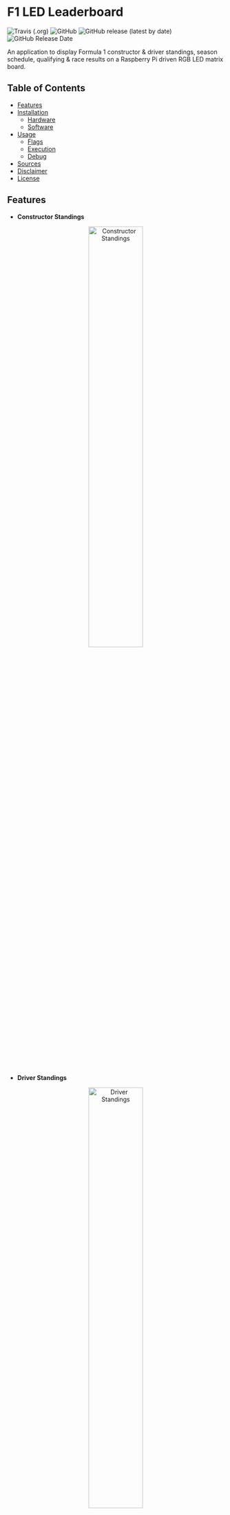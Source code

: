 # F1 LED Leaderboard

![Travis (.org)](https://img.shields.io/travis/feram18/f1-led-leaderboard?style=for-the-badge)
![GitHub](https://img.shields.io/github/license/feram18/f1-led-leaderboard?style=for-the-badge)
![GitHub release (latest by date)](https://img.shields.io/github/v/release/feram18/f1-led-leaderboard?style=for-the-badge)
![GitHub Release Date](https://img.shields.io/github/release-date/feram18/f1-led-leaderboard?style=for-the-badge)

An application to display Formula 1 constructor & driver standings, season schedule, qualifying & race results on a 
Raspberry Pi driven RGB LED matrix board.

## Table of Contents
* [Features](#features)
* [Installation](#installation)
  * [Hardware](#hardware)
  * [Software](#software)
* [Usage](#usage)
  * [Flags](#flags)
  * [Execution](#execution)
  * [Debug](#debug)
* [Sources](#sources)
* [Disclaimer](#disclaimer)
* [License](#license)

## Features
- **Constructor Standings**

<p align="center">
  <img src="assets/img/demo/Constructors-1.png" alt="Constructor Standings" width="50%" />
</p>

- **Driver Standings**

<p align="center">
  <img src="assets/img/demo/Drivers-1.png" alt="Driver Standings" width="50%" />
</p>

- **Grand Prix Results**

<p align="center">
  <img src="assets/img/demo/LastGP-Logo.png" alt="Last GP Logo" width="32%" />
  <img src="assets/img/demo/LastGP-Podium.png" alt="Last GP Podium" width="32%" />
  <img src="assets/img/demo/LastGP-Results.png" alt="Last GP Results" width="32%" />
</p>

- **Schedule**

<p align="center">
  <img src="assets/img/demo/Schedule.png" alt="Schedule" width="50%" />
</p>

- **Next Grand Prix Information**

<p align="center">
  <img src="assets/img/demo/NextGP-Logo.png" alt="Next GP Logo" width="49%" />
  <img src="assets/img/demo/NextGP-Track.png" alt="Next GP Track" width="49%" />
</p>

- **Qualifying & Sprint Results**

<p align="center">
  <img src="assets/img/demo/Qualifying-Status.png" alt="Qualifying Status" width="49%" />
  <img src="assets/img/demo/Qualifying-Grid.png" alt="Qualifying Grid" width="49%" />
</p>

## Installation
### Hardware
Materials needed:
- [Raspberry Pi] (Only tested on 3B+ and 4B, but should work on other models)
- Adafruit RGB Matrix [HAT] or [Bonnet]
- RGB LED matrix (62×32 or 128×64)

### Software
**Pre-requisites**

- Git
- PIP
- Python 3.7+

```sh
sudo apt-get update
sudo apt-get install git python3-pip -y
```

**Installation**

First, clone this repository. Using the `--recursive` flag will install the rgbmatrix binaries, which come from
hzeller's [rpi-rgb-led-matrix] library. This library is used to render the data onto the LED matrix.

```sh
git clone --recursive https://github.com/feram18/f1-led-leaderboard.git
cd f1-led-leaderboard
chmod +x install.sh
./install.sh
```

**Updating**

From the `f1-led-leaderboard` directory, run the update script. The script will also take care of updating dependencies.

```sh
./update.sh
```

## Usage
Make sure the timezone on your Raspberry Pi is correct. It will often have it as London by default, but can be changed 
through the Raspberry Pi configuration tool.

`Localisation Options > Timezone > [Your Time Zone]`

```sh
sudo raspi-config
```

### Flags
The LED matrix is configured with the flags provided by the [rpi-rgb-led-matrix] library. 
More details on these flags can be found in the library's documentation.

```
--led-rows                Display panel rows. (Default: 32)
--led-cols                Display panel columns. (Default: 64)
--led-multiplexing        Multiplexing type: 0 = direct; 1 = strip; 2 = checker; 3 = spiral; 4 = Z-strip; 5 = ZnMirrorZStripe; 6 = coreman; 7 = Kaler2Scan; 8 = ZStripeUneven. (Default: 0)
--led-row-addr-type       Addressing of rows: 0 = default; 1 = AB-addressed panels. (Default: 0)
--led-panel-type          Chipset of the panel. Supported panel types: FM6126A; FM6127.
--led-gpio-mapping        Name of GPIO mapping used: regular, adafruit-hat, adafruit-hat-pwm, compute-module. (Default: regular)
--led-slowdown-gpio       Slow down writing to GPIO. Needed for faster Pi's and/or slower panels. Range: 0..4. (Default: 1)
--led-chain               Number of daisy-chained boards. (Default: 1)
--led-parallel            For Plus-models or RPi2: parallel chains. 1..3. (Default: 1)
--led-pixel-mapper        Apply pixel mappers: Mirror (Horizontal) = "Mirror:H"; Mirror (Vertical) = "Mirror:V"; Rotate (Degrees) = eg. "Rotate: 90"; U-Mapper = "U-mapper"
--led-brightness          Brightness level. Range: 1..100. (Default: 100)
--led-pwm-bits            Bits used for PWM. Range 1..11. (Default: 11)
--led-show-refresh        Shows the current refresh rate of the LED panel.
--led-limit-refresh       Limit refresh rate to this frequency in Hz. Useful to keep a constant refresh rate on loaded system. 0=no limit. (Default: 0)
--led-scan-mode           Progressive or interlaced scan. 0 = Progressive, 1 = Interlaced. (Default: 1)
--led-pwm-lsb-nanosecond  Base time-unit for the on-time in the lowest significant bit in nanoseconds. (Default: 130)
--led-pwm-dither-bits     Time dithering of lower bits. (Default: 0)
--led-no-hardware-pulse   Don't use hardware pin-pulse generation.
--led-inverse             Switch if your matrix has inverse colors on.
--led-rgb-sequence        Switch if your matrix has led colors swapped. (Default: RGB)
```

### Execution
From the `f1-led-leaderboard` directory run the command

```sh
sudo python3 main.py --led-gpio-mapping="adafruit-hat" --led-slowdown-gpio=2
```
Modify and include [flags](#Flags) as needed for your particular setup. Running as root is necessary in order for the 
matrix to render. Privileges are dropped after initialization.

### Debug
If you are experiencing issues, enable debug messages by appending the `--debug` flag to your execution command, logs 
are written to the `f1-led-leaderboard.log` file.

## Roadmap
- [X] Race Schedule
- [X] Grand Prix Results
- [X] Grand Prix Qualifying Results
- [X] 128×64 Layout
- [ ] World Drivers' Championship Winner
- [ ] World Constructors' Championship Winner
- [ ] Customization options
  - [ ] Preferred Constructor Summary

## Sources
This project relies on the following:
- [Ergast API] to retrieve Formula 1 data.
- [rpi-rgb-led-matrix] library to make everything work with the LED matrix. It is included into this repository as a 
  submodule.

## Limitations
Unfortunately [Ergast API] does not provide live data, though it is updated within a few hours after results are up.

## Disclaimer
This application is dependent on the [Ergast API] relaying accurate and updated data.

## License
GNU General Public License v3.0

[Raspberry Pi]: <https://www.raspberrypi.org/products/>
[64×32]: <https://www.adafruit.com/product/2279>
[HAT]: <https://www.adafruit.com/product/2345>
[Bonnet]: <https://www.adafruit.com/product/3211>
[Ergast API]: <http://ergast.com/mrd/>
[rpi-rgb-led-matrix]: <https://github.com/hzeller/rpi-rgb-led-matrix>